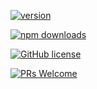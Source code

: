 [![version](https://img.shields.io/npm/v/@stemcmicro/context.svg)](https://www.npmjs.com/package/@stemcmicro/context) 

[![npm downloads](https://img.shields.io/npm/dm/@stemcmicro/context.svg)](https://npm-stat.com/charts.html?package=@stemcmicro/context&from=2022-09-01)

[![GitHub license](https://img.shields.io/badge/license-MIT-blue.svg)](./LICENSE)

[![PRs Welcome](https://img.shields.io/badge/PRs-welcome-brightgreen.svg)](./CONTRIBUTING.md)
